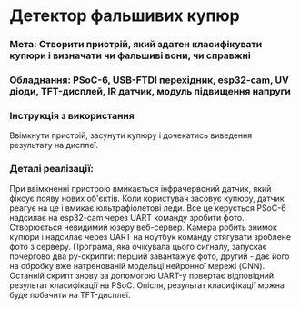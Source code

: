 # Детектор фальшивих купюр

### Мета: Створити пристрій, який здатен класифікувати купюри і визначати чи фальшиві вони, чи справжні

### Обладнання: PSoC-6, USB-FTDI перехідник, esp32-cam, UV діоди, TFT-дисплей, IR датчик, модуль підвищення напруги

### Інструкція з використання

Ввімкнути пристрій, засунути купюру і дочекатись виведення результату на дисплеї.

### Деталі реалізації:

При ввімкненні пристрою вмикається інфрачервоний датчик, який фіксує появу нових об'єктів. Коли користувач засовує купюру, датчик реагує на це і вмикає юльтрафіолетові леди. Все це керується PSoC-6 надсилає на esp32-cam через UART команду зробити фото. Створюється невидимий юзеру веб-сервер. Камера робить знимок купюри і надсилає через UART на ноутбук команду стягувати зроблене фото з серверу. Програма, яка очікувала цього сигналу, запускає почергово два py-скрипти: перший завантажує фото, другий - дає його на обробку вже натренованій модельці нейронної мережі (CNN). Останній скрипт знову за допомогою UART-у повертає відповідний результат класифікації на PSoC. Опісля, результат класифікації можна буде побачити на TFT-дисплеї.

